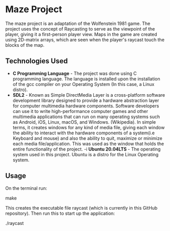 # Maze Project

The maze project is an adaptation of the Wolfenstein 1981 game. The project uses the concept of Raycasting to serve as the viewpoint of the player, giving it a first-person player view. Maps in the game are created using 2D-matrix arrays, which are seen when the player's raycast touch the blocks of the map.

## Technologies Used

- **C Programming Language** - The project was done using C programming language. The language is installed upon the installation of the gcc compiler on your Operating System (In this case, a Linux distro).
- **SDL2** - Known as Simple DirectMedia Layer is a cross-platform software development library designed to provide a hardware abstraction layer for computer multimedia hardware components. Software developers can use it to write high-performance computer games and other multimedia applications that can run on many operating systems such as Android, iOS, Linux, macOS, and Windows. (Wikipedia). In simple terms, it creates windows for any kind of media file, giving each window the ability to interact with the hardware components of a system(i.e Keyboard and mouse) and also the ability to quit, maximize or minimize each media file/application. This was used as the window that holds the entire functionality of the project.
-i **Ubuntu 20.04LTS** - The operating system used in this project. Ubuntu is a distro for the Linux Operating system.

## Usage

On the terminal run:

make

This creates the executable file raycast (which is currently in this GitHub repository). Then run this to start up the application:

./raycast
